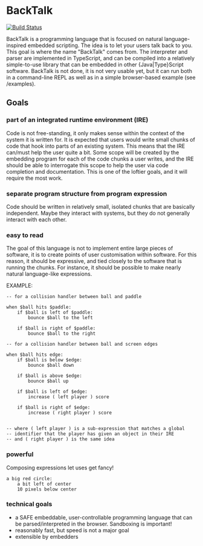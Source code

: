 # BackTalk

[![Build Status](https://travis-ci.org/yourpalal/backtalk.svg)](https://travis-ci.org/yourpalal/backtalk)

BackTalk is a programming language that is focused on natural language-inspired embedded scripting. The idea is to let your users talk back to you. This goal is where the name "BackTalk" comes from. The interpreter and parser are implemented in TypeScript, and can be compiled into a relatively simple-to-use library that can be embedded in other {Java|Type}Script software. BackTalk is not done, it is not very usable yet, but it can run both in a command-line REPL as well as in a simple browser-based example (see /examples).

## Goals
### part of an integrated runtime environment (IRE)

Code is not free-standing, it only makes sense within the context of the system it is written for. It is expected that users would write small chunks of code that hook into parts of an existing system. This means that the IRE can/must help the user quite a bit. Some scope will be created by the embedding program for each of the code chunks a user writes, and
the IRE should be able to interrogate this scope to help the user via code completion and documentation. This is one of the loftier goals, and it will require the most work.


### separate program structure from program expression

Code should be written in relatively small, isolated chunks that are basically independent. Maybe they interact with systems, but they do not generally interact with each other.

### easy to read

The goal of this language is not to implement entire large pieces of software, it is to create points of user customisation within software. For this reason, it should be expressive, and tied closely to the software that is running the chunks. For instance, it should be possible to make nearly natural language-like expressions.

EXAMPLE:

    -- for a collision handler between ball and paddle

    when $ball hits $paddle:
        if $ball is left of $paddle:
            bounce $ball to the left

        if $ball is right of $paddle:
            bounce $ball to the right

    -- for a collision handler between ball and screen edges

    when $ball hits edge:
        if $ball is below $edge:
            bounce $ball down

        if $ball is above $edge:
            bounce $ball up

        if $ball is left of $edge:
            increase ( left player ) score

        if $ball is right of $edge:
            increase ( right player ) score


    -- where ( left player ) is a sub-expression that matches a global
    -- identifier that the player has given an object in their IRE
    -- and ( right player ) is the same idea

### powerful

Composing expressions let uses get fancy!

    a big red circle:
        a bit left of center
        10 pixels below center

### technical goals

 * a SAFE embeddable, user-controllable programming language that can be parsed/interpreted in the browser. Sandboxing is important!
 * reasonably fast, but speed is not a major goal
 * extensible by embedders

